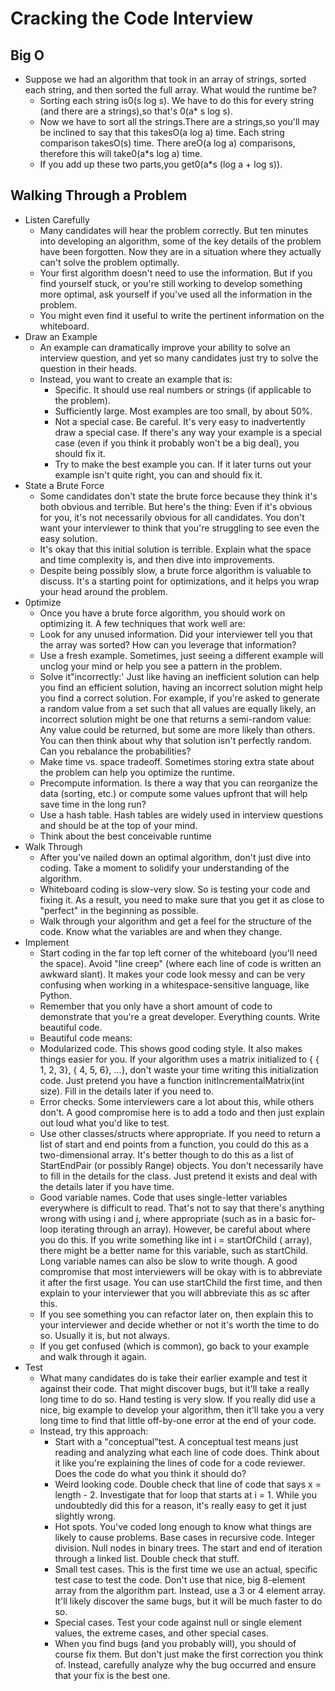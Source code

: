 # Cracking the Code Interview
## Big O
* Suppose we had an algorithm that took in an array of strings, sorted each string, and then sorted the full array. What would the runtime be?
    * Sorting each string is0(s log s). We have to do this for every string (and there are a strings),so that's 0(a* s log s).
    * Now we have to sort all the strings.There are a strings,so you'll may be inclined to say that this takesO(a log a) time. Each string comparison takesO(s) time. There areO(a log a) comparisons, therefore this will take0(a*s log a) time.
    * If you add up these two parts,you get0(a*s (log a + log s)).
    
## Walking Through a Problem
* Listen Carefully
    * Many candidates will hear the problem correctly. But ten minutes into developing an algorithm, some of the key details of the problem have been forgotten. Now they are in a situation where they actually can't solve the problem optimally.
    * Your first algorithm doesn't need to use the information. But if you find yourself stuck, or you're still working to develop something more optimal, ask yourself if you've used all the information in the problem.
    * You might even find it useful to write the pertinent information on the whiteboard.
* Draw an Example
    * An example can dramatically improve your ability to solve an interview question, and yet so many candidates just try to solve the question in their heads.
    * Instead, you want to create an example that is:
        * Specific. It should use real numbers or strings (if applicable to the problem).
        * Sufficiently large. Most examples are too small, by about 50%.
        * Not a special case. Be careful. It's very easy to inadvertently draw a special case. If there's any way your example is a special case (even if you think it probably won't be a big deal), you should fix it.
        * Try to make the best example you can. If it later turns out your example isn't quite right, you can and should fix it.
* State a Brute Force
    * Some candidates don't state the brute force because they think it's both obvious and terrible. But here's the thing: Even if it's obvious for you, it's not necessarily obvious for all candidates. You don't want your interviewer to think that you're struggling to see even the easy solution.
    * It's okay that this initial solution is terrible. Explain what the space and time complexity is, and then dive into improvements.
    * Despite being possibly slow, a brute force algorithm is valuable to discuss. It's a starting point for optimizations, and it helps you wrap your head around the problem.
* 0ptimize
    * Once you have a brute force algorithm, you should work on optimizing it. A few techniques that work well are:
    * Look for any unused information. Did your interviewer tell you that the array was sorted? How can you leverage that information?
    * Use a fresh example. Sometimes, just seeing a different example will unclog your mind or help you see a pattern in the problem.
    * Solve it"incorrectly:' Just like having an inefficient solution can help you find an efficient solution, having an incorrect solution might help you find a correct solution. For example, if you're asked to generate a random value from a set such that all values are equally likely, an incorrect solution might be one that returns a semi-random value: Any value could be returned, but some are more likely than others. You can then think about why that solution isn't perfectly random. Can you rebalance the probabilities?
    * Make time vs. space tradeoff. Sometimes storing extra state about the problem can help you optimize the runtime.
    * Precompute information. Is there a way that you can reorganize the data (sorting, etc.) or compute some values upfront that will help save time in the long run?
    * Use a hash table. Hash tables are widely used in interview questions and should be at the top of your mind.
    * Think about the best conceivable runtime 
* Walk Through
    * After you've nailed down an optimal algorithm, don't just dive into coding. Take a moment to solidify your understanding of the algorithm.
    * Whiteboard coding is slow-very slow. So is testing your code and fixing it. As a result, you need to make sure that you get it as close to "perfect" in the beginning as possible.
    * Walk through your algorithm and get a feel for the structure of the code. Know what the variables are and when they change.
* Implement
    * Start coding in the far top left corner of the whiteboard (you'll need the space). Avoid "line creep" (where each line of code is written an awkward slant). It makes your code look messy and can be very confusing when working in a whitespace-sensitive language, like Python.
    * Remember that you only have a short amount of code to demonstrate that you're a great developer. Everything counts. Write beautiful code.
    * Beautiful code means:
    * Modularized code. This shows good coding style. It also makes things easier for you. If your algorithm uses a matrix initialized to { { 1, 2, 3}, { 4, 5, 6}, ...}, don't waste your time writing this initialization code. Just pretend you have a function initIncrementalMatrix(int size). Fill in the details later if you need to.
    * Error checks. Some interviewers care a lot about this, while others don't. A good compromise here is to add a todo and then just explain out loud what you'd like to test.
    * Use other classes/structs where appropriate. If you need to return a list of start and end points from a function, you could do this as a two-dimensional array. It's better though to do this as a list of StartEndPair (or possibly Range) objects. You don't necessarily have to fill in the details for the class. Just pretend it exists and deal with the details later if you have time.
    * Good variable names. Code that uses single-letter variables everywhere is difficult to read. That's not to say that there's anything wrong with using i and j, where appropriate (such as in a basic for-loop iterating through an array). However, be careful about where you do this. If you write something like int i = startOfChild ( array), there might be a better name for this variable, such as startChild. Long variable names can also be slow to write though. A good compromise that most interviewers will be okay with is to abbreviate it after the first usage. You can use startChild the first time, and then explain to your interviewer that you will abbreviate this as sc after this.
    * If you see something you can refactor later on, then explain this to your interviewer and decide whether or not it's worth the time to do so. Usually it is, but not always.
    * If you get confused (which is common), go back to your example and walk through it again.
* Test
    * What many candidates do is take their earlier example and test it against their code. That might discover bugs, but it'll take a really long time to do so. Hand testing is very slow. If you really did use a nice, big example to develop your algorithm, then it'll take you a very long time to find that little off-by-one error at the end of your code.
    * Instead, try this approach:
        * Start with a "conceptual"test. A conceptual test means just reading and analyzing what each line of code does. Think about it like you're explaining the lines of code for a code reviewer. Does the code do what you think it should do?
        * Weird looking code. Double check that line of code that says x = length - 2. Investigate that for loop that starts at i = 1. While you undoubtedly did this for a reason, it's really easy to get it just slightly wrong.
        * Hot spots. You've coded long enough to know what things are likely to cause problems. Base cases in recursive code. Integer division. Null nodes in binary trees. The start and end of iteration through a linked list. Double check that stuff.
        * Small test cases. This is the first time we use an actual, specific test case to test the code. Don't use that nice, big 8-element array from the algorithm part. Instead, use a 3 or 4 element array. It'll likely discover the same bugs, but it will be much faster to do so.
        * Special cases. Test your code against null or single element values, the extreme cases, and other special cases.
        * When you find bugs (and you probably will), you should of course fix them. But don't just make the first correction you think of. Instead, carefully analyze why the bug occurred and ensure that your fix is the best one.
        
        